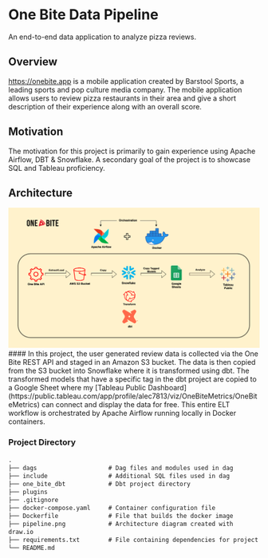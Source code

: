 # One Bite Data Pipeline

An end-to-end data application to analyze pizza reviews.

## Overview
https://onebite.app is a mobile application created by Barstool Sports, a leading sports and pop culture media company. The mobile application allows users to review pizza restaurants in their area and give a short description of their experience along with an overall score.

## Motivation
The motivation for this project is primarily to gain experience using Apache Airflow, DBT & Snowflake. A secondary goal of the project is to showcase SQL and Tableau proficiency. 


## Architecture
<img src="https://github.com/alecryan88/one_bite/blob/main/pipeline.png" width=100% height=70%>
#### In this project, the user generated review data is collected via the One Bite REST API and staged in an Amazon S3 bucket. The data is then copied from the S3 bucket into Snowflake where it is transformed using dbt. The transformed models that have a specific tag in the dbt project are copied to a Google Sheet where my [Tableau Public Dashboard](https://public.tableau.com/app/profile/alec7813/viz/OneBiteMetrics/OneBiteMetrics) can connect and display the data for free. This entire ELT workflow is orchestrated by Apache Airflow running locally in Docker containers. 


### Project Directory

    .
    ├── dags                    # Dag files and modules used in dag
    ├── include                 # Additional SQL files used in dag
    ├── one_bite_dbt            # Dbt project directory
    ├── plugins                 
    ├── .gitignore              
    ├── docker-compose.yaml     # Container configuration file
    ├── Dockerfile              # File that builds the docker image
    ├── pipeline.png            # Architecture diagram created with draw.io
    ├── requirements.txt        # File containing dependencies for project
    └── README.md
